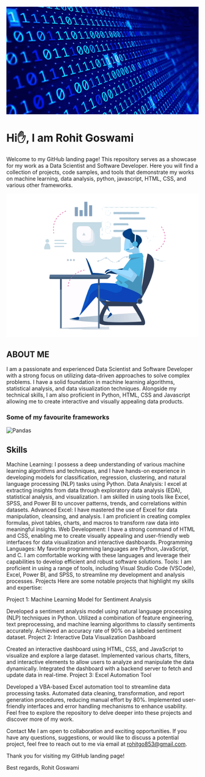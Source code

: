 

![](coding.gif)
# Hi✋, I am Rohit Goswami

Welcome to my GitHub landing page! This repository serves as a showcase for my work as a Data Scientist and Software Developer. Here you will find a collection of projects, code samples, and tools that demonstrate my works on machine learning, data analysis, python, javascript, HTML, CSS, and various other frameworks.



![](man.gif)
## ABOUT ME 
I am a passionate and experienced Data Scientist and Software Developer with a strong focus on utilizing data-driven approaches to solve complex problems. I have a solid foundation in machine learning algorithms, statistical analysis, and data visualization techniques. Alongside my technical skills, I am also proficient in Python, HTML, CSS and Javascript allowing me to create interactive and visually appealing data products.

### Some of my favourite frameworks
![Pandas](https://via.placeholder.com/1000x200?text=App+Screenshot+Here) 


## Skills
Machine Learning: I possess a deep understanding of various machine learning algorithms and techniques, and I have hands-on experience in developing models for classification, regression, clustering, and natural language processing (NLP) tasks using Python.
Data Analysis: I excel at extracting insights from data through exploratory data analysis (EDA), statistical analysis, and visualization. I am skilled in using tools like Excel, SPSS, and Power BI to uncover patterns, trends, and correlations within datasets.
Advanced Excel: I have mastered the use of Excel for data manipulation, cleansing, and analysis. I am proficient in creating complex formulas, pivot tables, charts, and macros to transform raw data into meaningful insights.
Web Development: I have a strong command of HTML and CSS, enabling me to create visually appealing and user-friendly web interfaces for data visualization and interactive dashboards.
Programming Languages: My favorite programming languages are Python, JavaScript, and C. I am comfortable working with these languages and leverage their capabilities to develop efficient and robust software solutions.
Tools: I am proficient in using a range of tools, including Visual Studio Code (VSCode), Excel, Power BI, and SPSS, to streamline my development and analysis processes.
Projects
Here are some notable projects that highlight my skills and expertise:

Project 1: Machine Learning Model for Sentiment Analysis

Developed a sentiment analysis model using natural language processing (NLP) techniques in Python.
Utilized a combination of feature engineering, text preprocessing, and machine learning algorithms to classify sentiments accurately.
Achieved an accuracy rate of 90% on a labeled sentiment dataset.
Project 2: Interactive Data Visualization Dashboard

Created an interactive dashboard using HTML, CSS, and JavaScript to visualize and explore a large dataset.
Implemented various charts, filters, and interactive elements to allow users to analyze and manipulate the data dynamically.
Integrated the dashboard with a backend server to fetch and update data in real-time.
Project 3: Excel Automation Tool

Developed a VBA-based Excel automation tool to streamline data processing tasks.
Automated data cleaning, transformation, and report generation procedures, reducing manual effort by 80%.
Implemented user-friendly interfaces and error handling mechanisms to enhance usability.
Feel free to explore the repository to delve deeper into these projects and discover more of my work.

Contact Me
I am open to collaboration and exciting opportunities. If you have any questions, suggestions, or would like to discuss a potential project, feel free to reach out to me via email at rohitgo853@gmail.com.

Thank you for visiting my GitHub landing page!

Best regards,
Rohit Goswami
